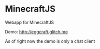 # MinecraftJS
Webapp for MinecraftJS

Demo: http://eggcraft.glitch.me

As of right now the demo is only a chat client
